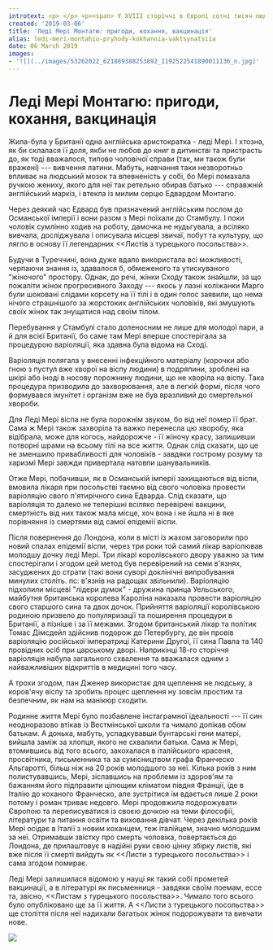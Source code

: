 ```yaml
---
introtext: <p> </p> <p><span> У XVIII сторіччі в Європі сотні тисяч людей щорічно гинули від віспи, а третина з тих, що вижили, ставали сліпими. П’ять європейських монархів вбила віспа протягом лише одного того ж самого сторіччя, включаючи російського імператора Петра ІІ.</span></p> <p><span> Як ми вже знаємо, справжня вакцина проти цієї страшної хвороби з’явилася лише в 1796 році завдяки британському лікарю Едварду Дженнеру. Про це авторитетно пишуть нам всі підручники. Але тому передували не менш цікаві та захопливі події, пов’язані із тендітними жіночими пальчиками, проникливим розумом, інтригами та пригодами, про які нам <strong>розповідає мікробіолог Ольга Янєва</strong>.</span></p>
created: '2019-03-06'
title: 'Леді Мері Монтагю: пригоди, кохання, вакцинація'
alias: ledi-meri-montahiu-pryhody-kokhannia-vaktsynatsiia
date: 06 March 2019
images:
- '![](../images/53262022_621889388253892_1192522541890011136_n.jpg)'
---
```


# Леді Мері Монтагю: пригоди, кохання, вакцинація

Жила-була у Британії одна англійська аристократка - леді Мері. І хтозна, як би склалася її доля, якби не любов до книг в дитинстві та пристрасть до, як тоді вважалося, типово чоловічої справи (так, ми також були вражені) --- вивчення латини. Мабуть, навчання таки незворотньо впливає на людський мозок та впевненість у собі, бо Мері помахала ручкою жениху, якого для неї так ретельно обирав батько --- справжній англійський маркіз, і втекла із милим серцю Едвардом Монтагю.

Через деякий час Едвард був призначений англійським послом до Османської імперії і вони разом з Мері поїхали до Стамбулу. І поки чоловік сумлінно ходив на роботу, дамочка не нудьгувала, а всіляко вивчала, досліджувала і описувала місцеві звичаї, побут та культуру, що лягло в основу її легендарних \<\<Листів з турецького посольства\>\>.

Будучи в Туреччині, вона дуже вдало використала всі можливості, черпаючи знання із, здавалося б, обмеженого та утискуваного "жіночого" простору. Однак, до речі, жінки Сходу також знайшли, за що пожаліти жінок прогресивного Заходу --- якось у лазні коліжанки Марго були шоковані слідами корсету на її тілі і в один голос заявили, що нема нічого страшнішого за жорстоких англійських чоловіків, які змушують своїх жінок так знущатися над своїм тілом.

Перебування у Стамбулі стало доленосним не лише для молодої пари, а й для всієї Британії, бо саме там Мері вперше спостерігала за процедурою варіоляції, яка здавна була відома на Сході.

Варіоляція полягала у внесенні інфекційного матеріалу (корочки або гною з пустул вже хворої на віспу людини) в подряпини, зроблені на шкірі або іноді в носову порожнину людини, що не хворіла на віспу. Така процедура призводила до захворювання, але в легкій формі, після чого формувався імунітет і організм вже не був вразливий до смертельної хвороби.

Для Леді Мері віспа не була порожнім звуком, бо від неї помер її брат. Сама ж Мері також захворіла та важко перенесла цю хворобу, яка відібрала, може для когось, найдорожче - її жіночу красу, залишивши потворні шрами на всьому тілі на все життя. Однак слід сказати, що це не зменшило привабливості для чоловіків - завдяки гострому розуму та харизмі Мері завжди привертала натовпи шанувальників.

Отже Мері, побачивши, як в Османській імперії захищаються від віспи, вмовила лікаря при посольстві таємно від свого чоловіка провести варіоляцію свого п'ятирічного сина Едварда. Слід сказати, що варіоляція то далеко не теперішні всіляко перевірені вакцини, смертність від них також мала місце, хоч вона і не йшла ні в яке порівняння із смертями від самої епідемії віспи.

Після повернення до Лондона, коли в місті із жахом заговорили про новий спалах епідемії віспи, через три роки той самий лікар варіолював молодшу дочку леді Мері. Три лікарі королівського двору уважно за тим спостерігали і згодом цей метод був перевірений на семи в'язнях, засуджених до страти (такі вони суворі доклінічні випробування минулих століть. пс: в'язнів на радощах звільнили). Варіоляцію підхопили місцеві "лідери думок" - дружина принца Уельського, майбутня британська королева Кароліна наказала провести варіоляцію свого старшого сина та двох дочок. Прийняття варіоляції королівською родиною призвело до популяризації та поширення процедури в Британії, а пізніше і за її межами. Згодом британський лікар та політик Томас Дімсдейл здійснив подорож до Петербургу, де він провів варіоляцію російської імператриці Катерини Другої, її сина Павла та 140 провідних осіб при царському дворі. Наприкінці 18-го сторіччя варіоляція набула загального схвалення та вважалася одним з найважливіших відкриттів в медицині того часу.

А трохи згодом, пан Дженер використає для щеплення не людську, а коров'ячу віспу та зробить процес щеплення ну зовсім простим та безпечним, як нам на манікюр сходити.

Родинне життя Мері було позбавлене інстаграмної ідеальності --- її син неодноразово втікав із Вестмінської школи та чимало допікав обом батькам. А донька, мабуть, успадкувавши бунтарські гени матері, вийшла заміж за хлопця, якого не схвалили батьки. Сама ж Мері, втомившись від того всього, закохалася в італійського красеня, просвітника, письменника та за сумісництвом графа Франческо Альгаротті, більш ніж на 20 років молодшого за неї. Кілька років з ним полистувавшись, Мері, зіславшись на проблеми із здоров'ям та бажанням його підправити цілющим кліматом півдня Франції, їде в Італію до коханого Франческо, але зустрітися їм вдається лише 2 роки потому і роман триває недовго. Мері продовжила подорожувати Європою та переписуватися із своєю дочкою на теми філософії, літератури та питання освіти та виховання дівчат. Через декілька років Мері осідає в Італії з новим коханцем, теж італійцем, значно молодшим за неї. Отримавши звістку про смерть чоловіка, повертається до Лондона, де прилаштовує в надійні руки свою цінну збірку листів, які вже після її смерті вийдуть як \<\<Листи з турецького посольства\>\> і сама згодом помирає.

Леді Мері залишилася відомою у науці як такий собі прометей вакцинації, а в літературі як письменниця - завдяки своїм поемам, ессе та, звісно, \<\<Листам з турецького посольства\>\>. Чимало того всього було опубліковано ще за її життя. А \<\<Листи з турецького посольства\>\> ще століття після неї надихали багатьох жінок подорожувати та вивчати нове.

![](../images/53262022_621889388253892_1192522541890011136_n.jpg)

